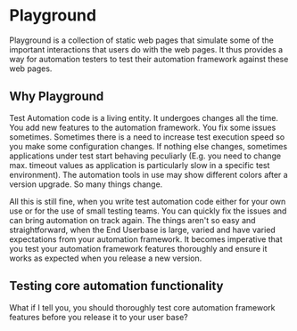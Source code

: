 # Playground

Playground is a collection of static web pages that simulate some of the important interactions that users do with the web pages. It thus provides a way for automation testers to test their automation framework against these web pages.

## Why Playground

Test Automation code is a living entity. It undergoes changes all the time. You add new features to the automation framework. You fix some issues sometimes. Sometimes there is a need to increase test execution speed so you make some configuration changes. If nothing else changes, sometimes applications under test start behaving peculiarly (E.g. you need to change max. timeout values as application is particularly slow in a specific test environment). The automation tools in use may show different colors after a version upgrade. So many things change.

All this is still fine, when you write test automation code either for your own use or for the use of small testing teams. You can quickly fix the issues and can bring automation on track again. The things aren't so easy and straightforward, when the End Userbase is large, varied and have varied expectations from your automation framework. It becomes imperative that you test your automation framework features thoroughly and ensure it works as expected when you release a new version.

## Testing core automation functionality

What if I tell you, you should thoroughly test core automation framework features before you release it to your user base?
